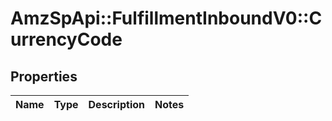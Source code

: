 # AmzSpApi::FulfillmentInboundV0::CurrencyCode

## Properties
Name | Type | Description | Notes
------------ | ------------- | ------------- | -------------

